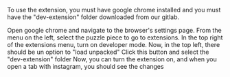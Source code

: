 To use the extension, you must have google chrome installed and you must have the "dev-extension" folder downloaded from our gitlab.

Open google chrome and navigate to the browser's settings page.
From the menu on the left, select the puzzle piece to go to extensions.
In the top right of the extensions menu, turn on developer mode.
Now, in the top left, there should be un option to "load unpacked"
Click this button and select the "dev-extension" folder
Now, you can turn the extension on, and when you open a tab with instagram, you should see the changes
